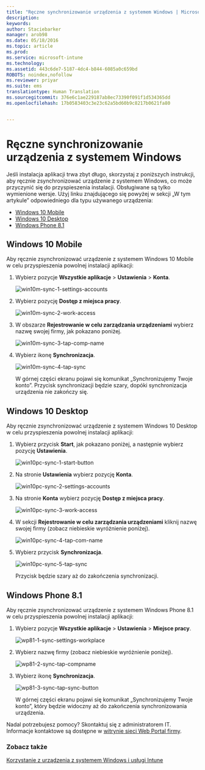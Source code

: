 ```yaml
---
title: "Ręczne synchronizowanie urządzenia z systemem Windows | Microsoft Intune"
description: 
keywords: 
author: Staciebarker
manager: arob98
ms.date: 05/18/2016
ms.topic: article
ms.prod: 
ms.service: microsoft-intune
ms.technology: 
ms.assetid: 443c6de7-5187-4dc4-b844-6085a0c659bd
ROBOTS: noindex,nofollow
ms.reviewer: priyar
ms.suite: ems
translationtype: Human Translation
ms.sourcegitcommit: 376e6c1ae229187ab8ec73390f091f1d534365dd
ms.openlocfilehash: 17b0583403c3e23c62a5bd60b9c8217b0621fa80


---
```



# Ręczne synchronizowanie urządzenia z systemem Windows
Jeśli instalacja aplikacji trwa zbyt długo, skorzystaj z poniższych instrukcji, aby ręcznie zsynchronizować urządzenie z systemem Windows, co może przyczynić się do przyspieszenia instalacji. Obsługiwane są tylko wymienione wersje. Użyj linku znajdującego się powyżej w sekcji „W tym artykule” odpowiedniego dla typu używanego urządzenia:

* [Windows 10 Mobile](#windows-10-mobile)
* [Windows 10 Desktop](#windows-10-desktop)
* [Windows Phone 8.1](#windows-phone-8-1)


## Windows 10 Mobile
Aby ręcznie zsynchronizować urządzenie z systemem Windows 10 Mobile w celu przyspieszenia powolnej instalacji aplikacji:

1. Wybierz pozycje **Wszystkie aplikacje** > **Ustawienia** > **Konta**.

    ![win10m-sync-1-settings-accounts](./media/win10m-sync-1-settings-accounts.png)
    
2. Wybierz pozycję **Dostęp z miejsca pracy**.

    ![win10m-sync-2-work-access](./media/win10m-sync-2-work-access.png)
    
3. W obszarze **Rejestrowanie w celu zarządzania urządzeniami** wybierz nazwę swojej firmy, jak pokazano poniżej.

    ![win10m-sync-3-tap-comp-name](./media/win10m-sync-3-tap-comp-name.png)
    
4. Wybierz ikonę **Synchronizacja**.

    ![win10m-sync-4-tap-sync](./media/win10m-sync-4-tap-sync.png)
    
    W górnej części ekranu pojawi się komunikat „Synchronizujemy Twoje konto”. Przycisk synchronizacji będzie szary, dopóki synchronizacja urządzenia nie zakończy się.

## Windows 10 Desktop
Aby ręcznie zsynchronizować urządzenie z systemem Windows 10 Desktop w celu przyspieszenia powolnej instalacji aplikacji:

1. Wybierz przycisk **Start**, jak pokazano poniżej, a następnie wybierz pozycję **Ustawienia**.

    ![win10pc-sync-1-start-button](./media/win10pc-sync-1-start-button.png)
    
2. Na stronie **Ustawienia** wybierz pozycję **Konta**.
 
    ![win10pc-sync-2-settings-accounts](./media/win10pc-sync-2-settings-accounts.png)
    
3. Na stronie **Konta** wybierz pozycję **Dostęp z miejsca pracy**.
    
    ![win10pc-sync-3-work-access](./media/win10pc-sync-3-work-access.png)
    
4. W sekcji **Rejestrowanie w celu zarządzania urządzeniami** kliknij nazwę swojej firmy (zobacz niebieskie wyróżnienie poniżej).
    
    ![win10pc-sync-4-tap-com-name](./media/win10pc-sync-4-tap-com-name.png)
   
5. Wybierz przycisk **Synchronizacja**.
    
    ![win10pc-sync-5-tap-sync](./media/win10pc-sync-5-tap-sync.png)
   
   Przycisk będzie szary aż do zakończenia synchronizacji.

## Windows Phone 8.1
Aby ręcznie zsynchronizować urządzenie z systemem Windows Phone 8.1 w celu przyspieszenia powolnej instalacji aplikacji:

1. Wybierz pozycje **Wszystkie aplikacje** > **Ustawienia** > **Miejsce pracy**.

    ![wp81-1-sync-settings-workplace](./media/wp81-1-sync-settings-workplace.png)
    
2. Wybierz nazwę firmy (zobacz niebieskie wyróżnienie poniżej).

    ![wp81-2-sync-tap-compname](./media/wp81-2-sync-tap-compname.png)
   
3. Wybierz ikonę **Synchronizacja**.

    ![wp81-3-sync-tap-sync-button](./media/wp81-3-sync-tap-sync-button.png)
    
   W górnej części ekranu pojawi się komunikat „Synchronizujemy Twoje konto”, który będzie widoczny aż do zakończenia synchronizowania urządzenia.

Nadal potrzebujesz pomocy? Skontaktuj się z administratorem IT. Informacje kontaktowe są dostępne w [witrynie sieci Web Portal firmy](http://portal.manage.microsoft.com).

### Zobacz także
[Korzystanie z urządzenia z systemem Windows i usługi Intune](using-your-windows-device-with-intune.md)



<!--HONumber=Jul16_HO3-->


